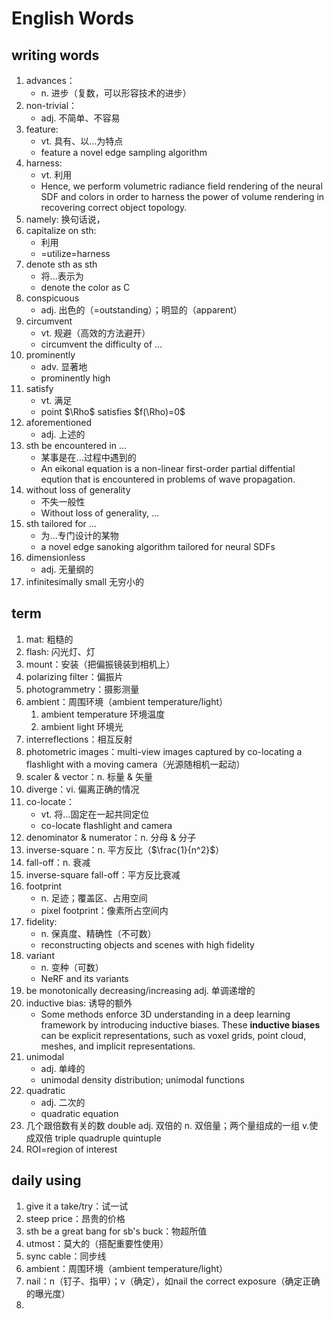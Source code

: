 # English Words
## writing words
1. advances：
   * n. 进步（复数，可以形容技术的进步）
2. non-trivial：
   * adj. 不简单、不容易
3. feature: 
   * vt. 具有、以...为特点  
   * feature a novel edge sampling algorithm
4. harness:
   * vt. 利用
   * Hence, we perform volumetric radiance field rendering of the neural SDF and colors in order to harness the power of volume rendering in recovering correct object topology.
5. namely: 换句话说， 
6. capitalize on sth: 
   * 利用
   * =utilize=harness
7. denote sth as sth
   * 将...表示为
   * denote the color as C
8. conspicuous
   * adj. 出色的（=outstanding）；明显的（apparent）
9.  circumvent
    * vt. 规避（高效的方法避开）
    * circumvent the difficulty of ...
10. prominently
    * adv. 显著地
    * prominently high
11. satisfy
    * vt. 满足
    * point $\Rho$ satisfies $f(\Rho)=0$
12. aforementioned
    * adj. 上述的
13. sth be encountered in ...
    * 某事是在...过程中遇到的
    * An eikonal equation is a non-linear first-order partial diffential eqution that is encountered in problems of wave propagation.
14. without loss of generality
    * 不失一般性
    * Without loss of generality, ...
15. sth tailored for ...
    * 为...专门设计的某物
    * a novel edge sanoking algorithm tailored for neural SDFs
16. dimensionless
    * adj. 无量纲的
17. infinitesimally small 无穷小的




## term
1. mat: 粗糙的
2. flash: 闪光灯、灯
3. mount：安装（把偏振镜装到相机上）
4. polarizing filter：偏振片
5. photogrammetry：摄影测量
6. ambient：周围环境（ambient temperature/light）
    1. ambient temperature 环境温度
    2. ambient light 环境光
7. interreflections：相互反射
8. photometric images：multi-view images captured by co-locating a flashlight with a moving camera（光源随相机一起动）
9. scaler & vector：n. 标量 & 矢量
10. diverge：vi. 偏离正确的情况
11. co-locate：
    * vt. 将...固定在一起共同定位
    * co-locate flashlight and camera
12. denominator & numerator：n. 分母 & 分子
13. inverse-square：n. 平方反比（$\frac{1}{n^2}$）
14. fall-off：n. 衰减
15. inverse-square fall-off：平方反比衰减 
16. footprint
    * n. 足迹；覆盖区、占用空间
    * pixel footprint：像素所占空间内
17. fidelity: 
    * n. 保真度、精确性（不可数）
    * reconstructing objects and scenes with high fidelity
18. variant
    * n. 变种（可数）
    * NeRF and its variants
19. be monotonically decreasing/increasing adj. 单调递增的
20. inductive bias: 诱导的额外
    * Some methods enforce 3D understanding in a deep learning framework by introducing inductive biases. These **inductive biases** can be explicit representations, such as voxel grids, point cloud, meshes, and implicit representations.
21. unimodal
    * adj. 单峰的
    * unimodal density distribution; unimodal functions
22. quadratic
    * adj. 二次的
    * quadratic equation 
23. 几个跟倍数有关的数
    double adj. 双倍的   n. 双倍量；两个量组成的一组 v.使成双倍
    triple 
    quadruple
    quintuple
24. ROI=region of interest




## daily using
1. give it a take/try：试一试
2. steep price：昂贵的价格
3. sth be a great bang for sb's buck：物超所值
4. utmost：莫大的（搭配重要性使用）
5. sync cable：同步线
6. ambient：周围环境（ambient temperature/light）
7. nail：n（钉子、指甲）；v（确定），如nail the correct exposure（确定正确的曝光度）
8. 

